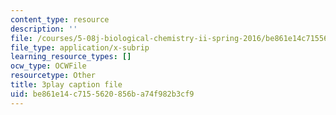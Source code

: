 ```yaml
---
content_type: resource
description: ''
file: /courses/5-08j-biological-chemistry-ii-spring-2016/be861e14c7155620856ba74f982b3cf9_jrCjdjLTQKk.vtt
file_type: application/x-subrip
learning_resource_types: []
ocw_type: OCWFile
resourcetype: Other
title: 3play caption file
uid: be861e14-c715-5620-856b-a74f982b3cf9
---
```

